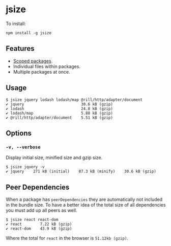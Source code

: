 # jsize

To install:
```
npm install -g jsize
```

## Features
* [Scoped packages](https://docs.npmjs.com/misc/scope).
* Individual files within packages.
* Multiple packages at once.

## Usage

```
$ jsize jquery lodash lodash/map @rill/http/adapter/document
✔ jquery                         30.6 kB (gzip)
✔ lodash                         24.8 kB (gzip)
✔ lodash/map                     5.88 kB (gzip)
✔ @rill/http/adapter/document    5.51 kB (gzip)
```

## Options

### `-v, --verbose`

Display initial size, minified size and gzip size.

```
$ jsize jquery -v
✔ jquery    271 kB (initial)    87.3 kB (minify)    30.6 kB (gzip)
```

## Peer Dependencies

When a package has `peerDependencies` they are automatically not included in the bundle size.
To have a better idea of the total size of all dependencies you must add up all peers as well.

```
$ jsize react react-dom
✔ react        7.22 kB (gzip)
✔ react-dom    43.9 kB (gzip)
```

Where the total for `react` in the browser is `51.12kb (gzip)`.
